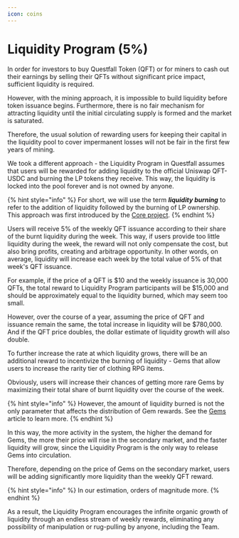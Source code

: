 ```yaml
---
icon: coins
---
```


# Liquidity Program (5%)

In order for investors to buy Questfall Token (QFT) or for miners to cash out their earnings by selling their QFTs without significant price impact, sufficient liquidity is required.

However, with the mining approach, it is impossible to build liquidity before token issuance begins. Furthermore, there is no fair mechanism for attracting liquidity until the initial circulating supply is formed and the market is saturated.&#x20;

Therefore, the usual solution of rewarding users for keeping their capital in the liquidity pool to cover impermanent losses will not be fair in the first few years of mining.

We took a different approach - the Liquidity Program in Questfall assumes that users will be rewarded for adding liquidity to the official Uniswap QFT-USDC and burning the LP tokens they receive. This way, the liquidity is locked into the pool forever and is not owned by anyone.

{% hint style="info" %}
For short, we will use the term _**liquidity burning**_ to refer to the addition of liquidity followed by the burning of LP ownership. This approach was first introduced by the [Core project](https://medium.com/@CORE_Vault/introducing-core-fef3e1b77d12).
{% endhint %}

Users will receive 5% of the weekly QFT issuance according to their share of the burnt liquidity during the week. This way, if users provide too little liquidity during the week, the reward will not only compensate the cost, but also bring profits, creating and arbitrage opportunity. In other words, on average, liquidity will increase each week by the total value of 5% of that week's QFT issuance.

For example, if the price of a QFT is $10 and the weekly issuance is 30,000 QFTs, the total reward to Liquidity Program participants will be $15,000 and should be approximately equal to the liquidity burned, which may seem too small.

However, over the course of a year, assuming the price of QFT and issuance remain the same, the total increase in liquidity will be $780,000. And if the QFT price doubles, the dollar estimate of liquidity growth will also double.

To further increase the rate at which liquidity grows, there will be an additional reward to incentivize the burning of liquidity - Gems that allow users to increase the rarity tier of clothing RPG items.

Obviously, users will increase their chances of getting more rare Gems by maximizing their total share of burnt liquidity over the course of the week.

{% hint style="info" %}
However, the amount of liquidity burned is not the only parameter that affects the distribution of Gem rewards. See the [Gems](../quest-mining/quest-completion-40/rpg-items/gems.md) article to learn more.
{% endhint %}

In this way, the more activity in the system, the higher the demand for Gems, the more their price will rise in the secondary market, and the faster liquidity will grow, since the Liquidity Program is the only way to release Gems into circulation.&#x20;

Therefore, depending on the price of Gems on the secondary market, users will be adding significantly more liquidity than the weekly QFT reward.

{% hint style="info" %}
In our estimation, orders of magnitude more.
{% endhint %}

As a result, the Liquidity Program encourages the infinite organic growth of liquidity through an endless stream of weekly rewards, eliminating any possibility of manipulation or rug-pulling by anyone, including the Team.
